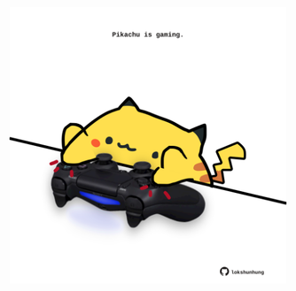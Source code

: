<!-- built at 27/02/2025, 03:06:54 UTC -->
<p align="center">
  <img width="500" height="500" src="./ReadmeImage.svg">
</p>
